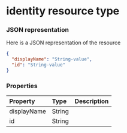# identity resource type



### JSON representation

Here is a JSON representation of the resource

<!-- {
  "blockType": "resource",
  "optionalProperties": [

  ],
  "@odata.type": "microsoft.graph.identity"
}-->

```json
{
  "displayName": "String-value",
  "id": "String-value"
}

```
### Properties
| Property	   | Type	|Description|
|:---------------|:--------|:----------|
|displayName|String||
|id|String||

<!-- uuid: 4bcc9f09-70ce-45f8-a21d-d11e5abf2ac1
2015-10-21 09:21:59 UTC -->
<!-- {
  "type": "#page.annotation",
  "description": "identity resource",
  "keywords": "",
  "section": "documentation",
  "tocPath": ""
}-->